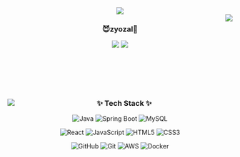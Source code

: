 <div align="center">
  <img src="https://capsule-render.vercel.app/api?type=venom&color=0:524782,100:8688c4&height=300&section=header&text=zyozal&fontSize=100" />
</div>

 <img align="right" src="https://github-readme-stats.vercel.app/api?username=zyozal&theme=buefy&show_icons=true" />
<h3 align="center">😈zyozal👾</h3>

<div align="center">
  <img src="https://hits.seeyoufarm.com/api/count/incr/badge.svg?url=https%3A%2F%2Fgithub.com%2Fzyozal&count_bg=%23524782&title_bg=%231B1B1B&icon=github.svg&icon_color=%23E7E7E7&title=GitHub&edge_flat=false"/>
   <a href="https://blog.naver.com/zyozal"><img src="https://img.shields.io/badge/DevBlog-8688c4?style=badge&logo=naver&logoColor=white"/></a> 
</div> 

<br><br><br><br>

## 
<img align="left" src="https://github-readme-stats.vercel.app/api/top-langs/?username=zyozal&theme=buefy&layout=compact" />
<h3 align="center">✨ Tech Stack ✨</h3>
<p align="center">
  <img src="https://img.shields.io/badge/java-007396?style=for-the-badge&logo=java&logoColor=white" alt="Java" />
  <img src="https://img.shields.io/badge/springboot-6DB33F?style=for-the-badge&logo=springboot&logoColor=white" alt="Spring Boot" />
  <img src="https://img.shields.io/badge/mysql-4479A1.svg?style=for-the-badge&logo=mysql&logoColor=white" alt="MySQL" />
</p>

<p align="center">
  <img src="https://img.shields.io/badge/react-%2320232a.svg?style=for-the-badge&logo=react&logoColor=%2361DAFB" alt="React" />
  <img src="https://img.shields.io/badge/javascript-F7DF1E?style=for-the-badge&logo=javascript&logoColor=black" alt="JavaScript" />
  <img src="https://img.shields.io/badge/html5-E34F26?style=for-the-badge&logo=html5&logoColor=white" alt="HTML5" />
  <img src="https://img.shields.io/badge/css-1572B6?style=for-the-badge&logo=css3&logoColor=white" alt="CSS3" />
</p>

<p align="center">
  <img src="https://img.shields.io/badge/github-181717?style=for-the-badge&logo=github&logoColor=white" alt="GitHub" />
  <img src="https://img.shields.io/badge/git-F05032?style=for-the-badge&logo=git&logoColor=white" alt="Git" />
  <img src="https://img.shields.io/badge/AWS-%23FF9900.svg?style=for-the-badge&logo=amazon-aws&logoColor=white" alt="AWS" />
  <img src="https://img.shields.io/badge/docker-%230db7ed.svg?style=for-the-badge&logo=docker&logoColor=white" alt="Docker" />
